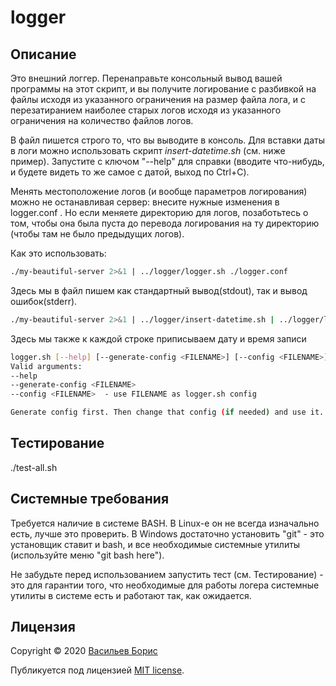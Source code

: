 # logger

## Описание

Это внешний логгер. Перенаправьте консольный вывод вашей программы на этот скрипт, и вы получите логирование с разбивкой на файлы исходя из указанного ограничения на размер файла лога, и с перезатиранием наиболее старых логов исходя из указанного ограничения на количество файлов логов.

В файл пишется строго то, что вы выводите в консоль.
Для вставки даты в логи можно использовать скрипт *insert-datetime.sh* (см. ниже пример). Запустите с ключом "--help" для справки (вводите что-нибудь, и будете видеть то же самое с датой, выход по Ctrl+C).

Менять местоположение логов (и вообще параметров логирования) можно не останавливая сервер: внесите нужные изменения в logger.conf . Но если меняете директорию для логов, позаботьтесь о том, чтобы она была пуста до перевода логирования на ту директорию (чтобы там не было предыдущих логов).


Как это использовать:
```bash
./my-beautiful-server 2>&1 | ../logger/logger.sh ./logger.conf
```
Здесь мы в файл пишем как стандартный вывод(stdout), так и вывод ошибок(stderr).
```bash
./my-beautiful-server 2>&1 | ../logger/insert-datetime.sh | ../logger/logger.sh ./logger.conf
```
Здесь мы также к каждой строке приписываем дату и время записи

```bash
logger.sh [--help] [--generate-config <FILENAME>] [--config <FILENAME>]
Valid arguments:
--help
--generate-config <FILENAME>
--config <FILENAME>  - use FILENAME as logger.sh config

Generate config first. Then change that config (if needed) and use it.
```


## Тестирование
./test-all.sh

## Системные требования
Требуется наличие в системе BASH. В Linux-е он не всегда изначально есть, лучше это проверить. В Windows достаточно установить "git" - это установщик ставит и bash, и все необходимые системные утилиты (используйте меню "git bash here").

Не забудьте перед использованием запустить тест (см. Тестирование) - это для гарантии того, что необходимые для работы логера системные утилиты в системе есть и работают так, как ожидается.

## Лицензия

Copyright © 2020 [Васильев Борис](https://github.com/1024sparrow)

Публикуется под лицензией [MIT license](https://github.com/1024sparrow/logger/blob/master/LICENSE).

